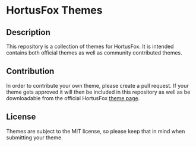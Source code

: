 # HortusFox Themes

## Description

This repository is a collection of themes for HortusFox. It is intended contains both official themes as well as community contributed themes.

## Contribution

In order to contribute your own theme, please create a pull request. If your theme gets approved it will then be included in this repository as well
as be downloadable from the official HortusFox <a href="https://www.hortusfox.com/themes">theme page</a>.

## License

Themes are subject to the MIT license, so please keep that in mind when submitting your theme.